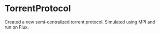 TorrentProtocol
===============

Created a new semi-centralized torrent protocol. Simulated using MPI and run on Flux.
